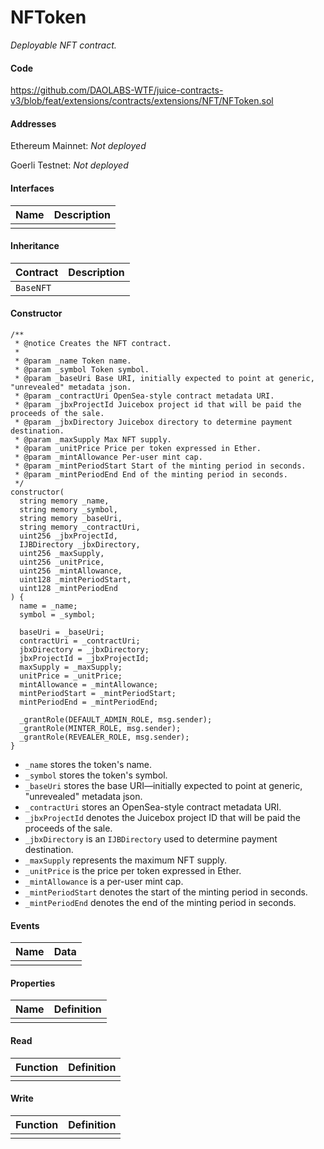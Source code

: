 # NFToken

*Deployable NFT contract.*

#### Code

https://github.com/DAOLABS-WTF/juice-contracts-v3/blob/feat/extensions/contracts/extensions/NFT/NFToken.sol

#### Addresses

Ethereum Mainnet: *Not deployed*

Goerli Testnet: *Not deployed*

#### Interfaces

|Name|Description|
|-|-|
|||

#### Inheritance

|Contract|Description|
|-|-|
|`BaseNFT`||

#### Constructor

```
/**
 * @notice Creates the NFT contract.
 *
 * @param _name Token name.
 * @param _symbol Token symbol.
 * @param _baseUri Base URI, initially expected to point at generic, "unrevealed" metadata json.
 * @param _contractUri OpenSea-style contract metadata URI.
 * @param _jbxProjectId Juicebox project id that will be paid the proceeds of the sale.
 * @param _jbxDirectory Juicebox directory to determine payment destination.
 * @param _maxSupply Max NFT supply.
 * @param _unitPrice Price per token expressed in Ether.
 * @param _mintAllowance Per-user mint cap.
 * @param _mintPeriodStart Start of the minting period in seconds.
 * @param _mintPeriodEnd End of the minting period in seconds.
 */
constructor(
  string memory _name,
  string memory _symbol,
  string memory _baseUri,
  string memory _contractUri,
  uint256 _jbxProjectId,
  IJBDirectory _jbxDirectory,
  uint256 _maxSupply,
  uint256 _unitPrice,
  uint256 _mintAllowance,
  uint128 _mintPeriodStart,
  uint128 _mintPeriodEnd
) {
  name = _name;
  symbol = _symbol;

  baseUri = _baseUri;
  contractUri = _contractUri;
  jbxDirectory = _jbxDirectory;
  jbxProjectId = _jbxProjectId;
  maxSupply = _maxSupply;
  unitPrice = _unitPrice;
  mintAllowance = _mintAllowance;
  mintPeriodStart = _mintPeriodStart;
  mintPeriodEnd = _mintPeriodEnd;

  _grantRole(DEFAULT_ADMIN_ROLE, msg.sender);
  _grantRole(MINTER_ROLE, msg.sender);
  _grantRole(REVEALER_ROLE, msg.sender);
}
```

- `_name` stores the token's name.
- `_symbol` stores the token's symbol.
- `_baseUri` stores the base URI—initially expected to point at generic, "unrevealed" metadata json.
- `_contractUri` stores an OpenSea-style contract metadata URI.
- `_jbxProjectId` denotes the Juicebox project ID that will be paid the proceeds of the sale.
- `_jbxDirectory` is an `IJBDirectory` used to determine payment destination.
- `_maxSupply` represents the maximum NFT supply.
- `_unitPrice` is the price per token expressed in Ether.
- `_mintAllowance` is a per-user mint cap.
- `_mintPeriodStart` denotes the start of the minting period in seconds.
- `_mintPeriodEnd` denotes the end of the minting period in seconds.

#### Events

|Name|Data|
|-|-|
|||

#### Properties

|Name|Definition|
|-|-|
|||

#### Read

|Function|Definition|
|-|-|
|||

#### Write

|Function|Definition|
|-|-|
|||
